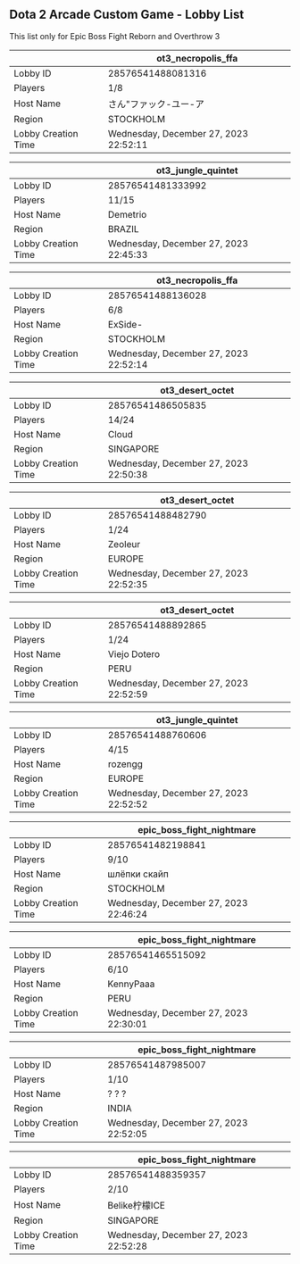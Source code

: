 ## Dota 2 Arcade Custom Game - Lobby List

This list only for Epic Boss Fight Reborn and Overthrow 3

|  | ot3_necropolis_ffa |
| ------ | ------ |
| Lobby ID | 28576541488081316 |
| Players | 1/8 |
| Host Name | さん"ファック-ユー-ア |
| Region | STOCKHOLM |
| Lobby Creation Time | Wednesday, December 27, 2023 22:52:11 |


|  | ot3_jungle_quintet |
| ------ | ------ |
| Lobby ID | 28576541481333992 |
| Players | 11/15 |
| Host Name | Demetrio |
| Region | BRAZIL |
| Lobby Creation Time | Wednesday, December 27, 2023 22:45:33 |


|  | ot3_necropolis_ffa |
| ------ | ------ |
| Lobby ID | 28576541488136028 |
| Players | 6/8 |
| Host Name | ExSide- |
| Region | STOCKHOLM |
| Lobby Creation Time | Wednesday, December 27, 2023 22:52:14 |


|  | ot3_desert_octet |
| ------ | ------ |
| Lobby ID | 28576541486505835 |
| Players | 14/24 |
| Host Name | Cloud |
| Region | SINGAPORE |
| Lobby Creation Time | Wednesday, December 27, 2023 22:50:38 |


|  | ot3_desert_octet |
| ------ | ------ |
| Lobby ID | 28576541488482790 |
| Players | 1/24 |
| Host Name | Zeoleur |
| Region | EUROPE |
| Lobby Creation Time | Wednesday, December 27, 2023 22:52:35 |


|  | ot3_desert_octet |
| ------ | ------ |
| Lobby ID | 28576541488892865 |
| Players | 1/24 |
| Host Name | Viejo Dotero |
| Region | PERU |
| Lobby Creation Time | Wednesday, December 27, 2023 22:52:59 |


|  | ot3_jungle_quintet |
| ------ | ------ |
| Lobby ID | 28576541488760606 |
| Players | 4/15 |
| Host Name | rozengg |
| Region | EUROPE |
| Lobby Creation Time | Wednesday, December 27, 2023 22:52:52 |


|  | epic_boss_fight_nightmare |
| ------ | ------ |
| Lobby ID | 28576541482198841 |
| Players | 9/10 |
| Host Name | шлёпки скайп |
| Region | STOCKHOLM |
| Lobby Creation Time | Wednesday, December 27, 2023 22:46:24 |


|  | epic_boss_fight_nightmare |
| ------ | ------ |
| Lobby ID | 28576541465515092 |
| Players | 6/10 |
| Host Name | KennyPaaa |
| Region | PERU |
| Lobby Creation Time | Wednesday, December 27, 2023 22:30:01 |


|  | epic_boss_fight_nightmare |
| ------ | ------ |
| Lobby ID | 28576541487985007 |
| Players | 1/10 |
| Host Name | ? ? ? |
| Region | INDIA |
| Lobby Creation Time | Wednesday, December 27, 2023 22:52:05 |


|  | epic_boss_fight_nightmare |
| ------ | ------ |
| Lobby ID | 28576541488359357 |
| Players | 2/10 |
| Host Name | Belike柠檬ICE |
| Region | SINGAPORE |
| Lobby Creation Time | Wednesday, December 27, 2023 22:52:28 |


